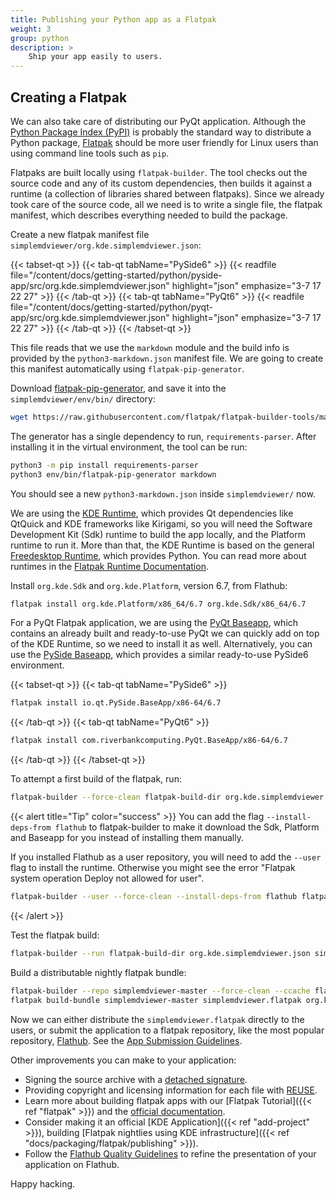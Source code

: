 ```yaml
---
title: Publishing your Python app as a Flatpak
weight: 3
group: python
description: >
    Ship your app easily to users.
---
```


## Creating a Flatpak

We can also take care of distributing our PyQt application. Although the
[Python Package Index (PyPI)](https://pypi.org/) is probably the standard way to distribute a
Python package, [Flatpak](https://flatpak.org/) should be more user friendly
for Linux users than using command line tools such as `pip`.

Flatpaks are built locally using `flatpak-builder`. The tool checks out the
source code and any of its custom dependencies, then builds it against a
runtime (a collection of libraries shared between flatpaks). Since we already
took care of the source code, all we need is to write a single file, the
flatpak manifest, which describes everything needed to build the package.

Create a new flatpak manifest file `simplemdviewer/org.kde.simplemdviewer.json`:

{{< tabset-qt >}}
{{< tab-qt tabName="PySide6" >}}
{{< readfile file="/content/docs/getting-started/python/pyside-app/src/org.kde.simplemdviewer.json" highlight="json" emphasize="3-7 17 22 27" >}}
{{< /tab-qt >}}
{{< tab-qt tabName="PyQt6" >}}
{{< readfile file="/content/docs/getting-started/python/pyqt-app/src/org.kde.simplemdviewer.json" highlight="json" emphasize="3-7 17 22 27" >}}
{{< /tab-qt >}}
{{< /tabset-qt >}}

This file reads that we use the `markdown` module and the build info
is provided by the `python3-markdown.json` manifest file. We are going
to create this manifest automatically using `flatpak-pip-generator`.

Download
[flatpak-pip-generator](https://raw.githubusercontent.com/flatpak/flatpak-builder-tools/master/pip/flatpak-pip-generator),
and save it into the `simplemdviewer/env/bin/` directory:

```bash
wget https://raw.githubusercontent.com/flatpak/flatpak-builder-tools/master/pip/flatpak-pip-generator --directory-prefix env/bin
```

The generator has a single dependency to run, `requirements-parser`. After
installing it in the virtual environment, the tool can be run:

```bash
python3 -m pip install requirements-parser
python3 env/bin/flatpak-pip-generator markdown
```

You should see a new `python3-markdown.json` inside `simplemdviewer/` now.

We are using the
[KDE Runtime](https://docs.flatpak.org/en/latest/available-runtimes.html#kde),
which provides Qt dependencies like QtQuick
and KDE frameworks like Kirigami, so you will need the Software Development Kit
(Sdk) runtime to build the app locally, and the Platform runtime to run it.
More than that, the KDE Runtime is based on the general
[Freedesktop Runtime](https://docs.flatpak.org/en/latest/available-runtimes.html#freedesktop),
which provides Python. You can read more about runtimes in the
[Flatpak Runtime Documentation](https://docs.flatpak.org/en/latest/available-runtimes.html).

Install `org.kde.Sdk` and `org.kde.Platform`, version 6.7, from Flathub:

```bash
flatpak install org.kde.Platform/x86_64/6.7 org.kde.Sdk/x86_64/6.7
```

For a PyQt Flatpak application, we are using the
[PyQt Baseapp](https://github.com/flathub/com.riverbankcomputing.PyQt.BaseApp),
which contains an already built and ready-to-use PyQt we can quickly add on
top of the KDE Runtime, so we need to install it as well. Alternatively, you can use the
[PySide Baseapp](https://github.com/flathub/io.qt.PySide.BaseApp),
which provides a similar ready-to-use PySide6 environment.

{{< tabset-qt >}}
{{< tab-qt tabName="PySide6" >}}
```bash
flatpak install io.qt.PySide.BaseApp/x86-64/6.7
```
{{< /tab-qt >}}
{{< tab-qt tabName="PyQt6" >}}
```bash
flatpak install com.riverbankcomputing.PyQt.BaseApp/x86-64/6.7
```
{{< /tab-qt >}}
{{< /tabset-qt >}}

To attempt a first build of the flatpak, run:

```bash
flatpak-builder --force-clean flatpak-build-dir org.kde.simplemdviewer.json
```

{{< alert title="Tip" color="success" >}}
You can add the flag `--install-deps-from flathub` to flatpak-builder to
make it download the Sdk, Platform and Baseapp for you instead of installing
them manually.

If you installed Flathub as a user repository, you will need to add the `--user`
flag to install the runtime. Otherwise you might see the error "Flatpak system
operation Deploy not allowed for user".

```bash
flatpak-builder --user --force-clean --install-deps-from flathub flatpak-build-dir org.kde.simplemdviewer.json
```

{{< /alert >}}

Test the flatpak build:

```bash
flatpak-builder --run flatpak-build-dir org.kde.simplemdviewer.json simplemdviewer
```

Build a distributable nightly flatpak bundle:

```bash
flatpak-builder --repo simplemdviewer-master --force-clean --ccache flatpak-build-dir org.kde.simplemdviewer.json
flatpak build-bundle simplemdviewer-master simplemdviewer.flatpak org.kde.simplemdviewer
```

Now we can either distribute the `simplemdviewer.flatpak` directly to the
users, or submit the application to a flatpak repository, like the most popular
repository, [Flathub](https://flathub.org/).
See the
[App Submission Guidelines](https://github.com/flathub/flathub/wiki/App-Submission).

Other improvements you can make to your application:

- Signing the source archive with a
[detached signature](https://www.gnupg.org/gph/en/manual/x135.html).
- Providing copyright and licensing information for each file with
[REUSE](https://community.kde.org/Guidelines_and_HOWTOs/Licensing).
- Learn more about building flatpak apps with our
[Flatpak Tutorial]({{< ref "flatpak" >}}) and the
[official documentation](https://docs.flatpak.org/en/latest/index.html).
- Consider making it an official [KDE Application]({{< ref "add-project" >}}),
building [Flatpak nightlies using KDE infrastructure]({{< ref "docs/packaging/flatpak/publishing" >}}).
- Follow the
[Flathub Quality Guidelines](https://docs.flathub.org/docs/for-app-authors/appdata-guidelines/quality-guidelines)
to refine the presentation of your application on Flathub.

Happy hacking.
